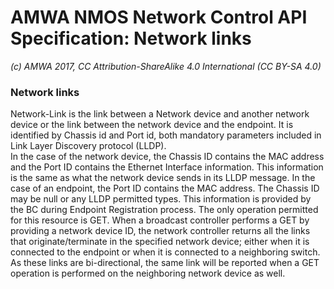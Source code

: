 # AMWA NMOS Network Control API Specification: Network links

_(c) AMWA 2017, CC Attribution-ShareAlike 4.0 International (CC BY-SA 4.0)_

### Network links 

Network-Link is the link between a Network device and another network device or the link between the network device and the endpoint. It is identified by Chassis id and Port id, both mandatory parameters included in Link Layer Discovery protocol (LLDP).   
In the case of the network device, the Chassis ID contains the MAC address and the Port ID contains the Ethernet Interface information. This information is the same as what the network device sends in its LLDP message.  In the case of an endpoint, the Port ID contains the MAC address. The Chassis ID may be null or any LLDP permitted types. This information is provided by the BC during Endpoint Registration process. 
The only operation permitted for this resource is GET. When a broadcast controller performs a GET by providing a network device ID, the network controller returns all the links that originate/terminate in the specified network device; either when it is connected to the endpoint or when it is connected to a neighboring switch.  As these links are bi-directional, the same link will be reported when a GET operation is performed on the neighboring network device as well. 
